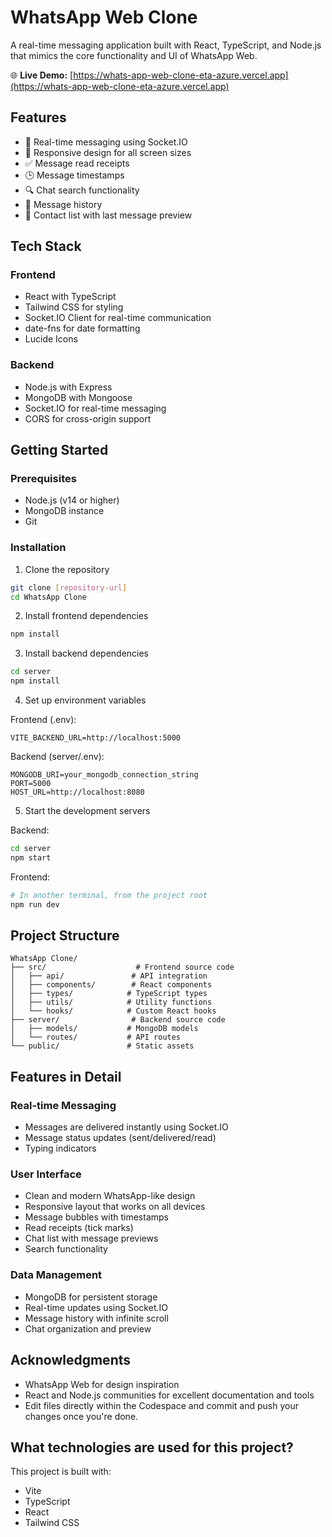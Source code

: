 # WhatsApp Web Clone

A real-time messaging application built with React, TypeScript, and Node.js that mimics the core functionality and UI of WhatsApp Web.

🌐 **Live Demo:** [https://whats-app-web-clone-eta-azure.vercel.app](https://whats-app-web-clone-eta-azure.vercel.app)

## Features

- 💬 Real-time messaging using Socket.IO
- 📱 Responsive design for all screen sizes
- ✅ Message read receipts
- 🕒 Message timestamps
- 🔍 Chat search functionality
- 📝 Message history
- 👤 Contact list with last message preview

## Tech Stack

### Frontend
- React with TypeScript
- Tailwind CSS for styling
- Socket.IO Client for real-time communication
- date-fns for date formatting
- Lucide Icons

### Backend
- Node.js with Express
- MongoDB with Mongoose
- Socket.IO for real-time messaging
- CORS for cross-origin support

## Getting Started

### Prerequisites
- Node.js (v14 or higher)
- MongoDB instance
- Git

### Installation

1. Clone the repository
```bash
git clone [repository-url]
cd WhatsApp Clone
```

2. Install frontend dependencies
```bash
npm install
```

3. Install backend dependencies
```bash
cd server
npm install
```

4. Set up environment variables

Frontend (.env):
```
VITE_BACKEND_URL=http://localhost:5000
```

Backend (server/.env):
```
MONGODB_URI=your_mongodb_connection_string
PORT=5000
HOST_URL=http://localhost:8080
```

5. Start the development servers

Backend:
```bash
cd server
npm start
```

Frontend:
```bash
# In another terminal, from the project root
npm run dev
```

## Project Structure

```
WhatsApp Clone/
├── src/                    # Frontend source code
│   ├── api/               # API integration
│   ├── components/        # React components
│   ├── types/            # TypeScript types
│   ├── utils/            # Utility functions
│   └── hooks/            # Custom React hooks
├── server/                # Backend source code
│   ├── models/           # MongoDB models
│   └── routes/           # API routes
└── public/               # Static assets
```

## Features in Detail

### Real-time Messaging
- Messages are delivered instantly using Socket.IO
- Message status updates (sent/delivered/read)
- Typing indicators

### User Interface
- Clean and modern WhatsApp-like design
- Responsive layout that works on all devices
- Message bubbles with timestamps
- Read receipts (tick marks)
- Chat list with message previews
- Search functionality

### Data Management
- MongoDB for persistent storage
- Real-time updates using Socket.IO
- Message history with infinite scroll
- Chat organization and preview

## Acknowledgments

- WhatsApp Web for design inspiration
- React and Node.js communities for excellent documentation and tools
- Edit files directly within the Codespace and commit and push your changes once you're done.

## What technologies are used for this project?

This project is built with:

- Vite
- TypeScript
- React
- Tailwind CSS

